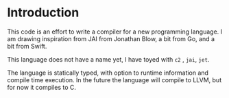 Introduction
============

This code is an effort to write a compiler for a new programming language. I am drawing inspiration from JAI from Jonathan Blow, a bit from Go, and a bit from Swift.

This language does not have a name yet, I have toyed with `c2` , `jai`, `jet`.

The language is statically typed, with option to runtime information and compile time execution. In the future the language will compile to LLVM, but for now it compiles to C. 